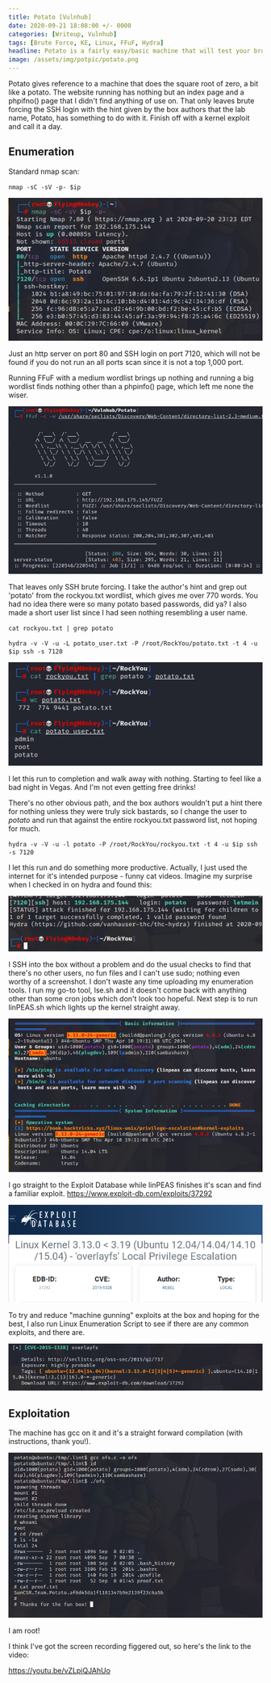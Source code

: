 ```yaml
---
title: Potato [Vulnhub]
date: 2020-09-21 18:08:00 +/- 0000
categories: [Writeup, Vulnhub]
tags: [Brute Force, KE, Linux, FFuF, Hydra]
headline: Potato is a fairly easy/basic machine that will test your brute forcing techniques. 
image: /assets/img/potpic/potato.png
---
```


Potato gives reference to a machine that does the square root of zero, a bit like a potato. The website running has nothing but an index page and a phpifno() page that I didn't find anything of use on. That only leaves brute forcing the SSH login with the hint given by the box authors that the lab name, Potato, has something to do with it. Finish off with a kernel exploit and call it a day.

## Enumeration

Standard nmap scan:
```shell
nmap -sC -sV -p- $ip
```
![nmap](/assets/img/potpic/nmap.png)

Just an http server on port 80 and SSH login on port 7120, which will not be found if you do not run an all ports scan since it is not a top 1,000 port.

Running FFuF with a medium wordlist brings up nothing and running a big wordlist finds nothing other than a phpinfo() page, which left me none the wiser.

![FFuF](/assets/img/potpic/ffuf.png)

That leaves only SSH brute forcing. I take the author's hint and grep out 'potato' from the rockyou.txt wordlist, which gives me over 770 words. You had no idea there were so many potato based passwords, did ya? I also made a short user list since I had seen nothing resembling a user name.
```shell
cat rockyou.txt | grep potato
```
```shell
hydra -v -V -u -L potato_user.txt -P /root/RockYou/potato.txt -t 4 -u $ip ssh -s 7120
```

![RockYou](/assets/img/potpic/rockyou.png)

I let this run to completion and walk away with nothing. Starting to feel like a bad night in Vegas. And I'm not even getting free drinks!

There's no other obvious path, and the box authors wouldn't put a hint there for nothing unless they were truly sick bastards, so I change the user to *potato* and run that against the entire rockyou.txt password list, not hoping for much.
```shell
hydra -v -V -u -l potato -P /root/RockYou/rockyou.txt -t 4 -u $ip ssh -s 7120
```
I let this run and do something more productive. Actually, I just used the internet for it's intended purpose - funny cat videos. Imagine my surprise when I checked in on hydra and found this:

![Hydra](/assets/img/potpic/hydra.png)

I SSH into the box without a problem and do the usual checks to find that there's no other users, no fun files and I can't use sudo; nothing even worthy of a screenshot. I don't waste any time uploading my enumeration tools. I run my go-to tool, lse.sh and it doesn't come back with anything other than some cron jobs which don't look too hopeful. Next step is to run linPEAS.sh which lights up the kernel straight away.

![lInPEAS](/assets/img/potpic/linpeas.png)

I go straight to the Exploit Database while linPEAS finishes it's scan and find a familiar exploit. <https://www.exploit-db.com/exploits/37292>

![EDB](/assets/img/potpic/edb.png)

To try and reduce "machine gunning" exploits at the box and hoping for the best, I also run Linux Enumeration Script to see if there are any common exploits, and there are.

![LES](/assets/img/potpic/les.png)

## Exploitation

The machine has gcc on it and it's a straight forward compilation (with instructions, thank you!).

![root](/assets/img/potpic/root.png)

I am root!

I think I've got the screen recording figgered out, so here's the link to the video:

<https://youtu.be/vZLpiQJAhUo>
